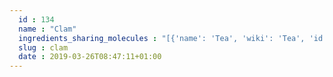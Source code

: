 ```yaml
---
  id : 134
  name : "Clam"
  ingredients_sharing_molecules : "[{'name': 'Tea', 'wiki': 'Tea', 'id': 310, 'category': 'Plant', 'common_molecules': [11552, 79803, 15394, 957, 8163, 6654, 26334, 6986, 7909, 18827, 7720, 12020, 8027, 13187, 798, 5281168, 454, 8785, 1031, 19602, 7284, 5283321, 9862, 31289, 379, 8892, 11747, 996, 8063, 14896, 998, 1549778, 14296, 1049, 31284, 14079, 26808, 8129, 12097, 7361, 8093, 7976, 8158, 7302, 1068, 10823, 8914, 22201]}, {'name': 'Soybean', 'wiki': 'Soybean', 'id': 289, 'category': 'Legume', 'common_molecules': [11552, 79803, 15394, 957, 12232, 1123, 6654, 26334, 6986, 18827, 8369, 12020, 3776, 13187, 798, 5281168, 454, 1031, 19602, 9261, 7284, 5283321, 9862, 31289, 19707, 8892, 11747, 996, 8063, 14896, 998, 14296, 1049, 14079, 26808, 8129, 12097, 7361, 8093, 7976, 8158, 7302, 1068, 8914, 22201]}, {'name': 'Beer', 'wiki': 'Beer', 'id': 9, 'category': 'Beverage Alcoholic', 'common_molecules': [11552, 957, 12232, 8163, 26334, 7909, 18827, 8369, 19707, 12020, 8027, 8193, 13187, 798, 5281168, 454, 1031, 9261, 7284, 9862, 31289, 379, 8892, 11747, 1068, 996, 8063, 998, 14296, 1049, 14079, 26808, 8129, 12097, 7361, 8093, 7976, 8158, 7302, 8194, 10823, 8914, 22201]}, {'name': 'Potato', 'wiki': 'Potato', 'id': 373, 'category': 'Vegetable Tuber', 'common_molecules': [11552, 79803, 15394, 957, 12232, 8163, 6654, 26334, 6986, 7909, 18827, 12020, 8193, 13187, 798, 454, 19602, 7284, 5283321, 9862, 31289, 379, 32033, 8892, 11747, 996, 8063, 14896, 998, 14296, 1049, 14079, 26808, 8129, 12097, 7361, 7976, 8158, 7302, 1068, 8914, 22201]}, {'name': 'Rice', 'wiki': 'Rice', 'id': 55, 'category': 'Cereal', 'common_molecules': [11552, 79803, 15394, 957, 12232, 8163, 6654, 6986, 18827, 7284, 8027, 8193, 13187, 798, 5281168, 454, 1031, 19602, 26808, 14511, 379, 8892, 996, 8063, 14896, 998, 14296, 1049, 8129, 12097, 31289, 8093, 7976, 8158, 9862, 1068, 8914, 22201]}]"
  slug : clam
  date : 2019-03-26T08:47:11+01:00
---
```



